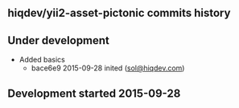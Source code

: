 hiqdev/yii2-asset-pictonic commits history
------------------------------------------

## Under development

- Added basics
    - bace6e9 2015-09-28 inited (sol@hiqdev.com)

## Development started 2015-09-28

